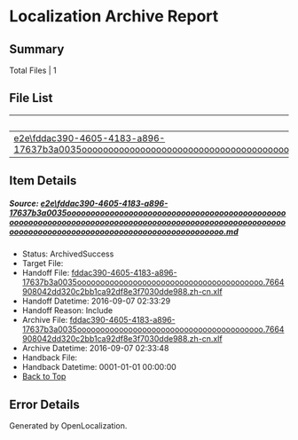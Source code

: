 # <a name='report-top'></a> Localization Archive Report

## Summary
 Total Files | 1

## File List
 Source File | Status | Details 
 ----------- | ------ | ------- 
 [e2e\fddac390-4605-4183-a896-17637b3a0035ooooooooooooooooooooooooooooooooooooooooooooooooooooooooooooooooooooooooooooooooooooooooooooooooooooooooooooooooooooooooooooooooooooooooooooooooooooo.md](https://github.com/OpenLocalizationTestOrg/ol-test0/blob/66bec22217468e5936830e20369a2e0244f9c848/e2e/fddac390-4605-4183-a896-17637b3a0035ooooooooooooooooooooooooooooooooooooooooooooooooooooooooooooooooooooooooooooooooooooooooooooooooooooooooooooooooooooooooooooooooooooooooooooooooooooo.md) | ArchivedSuccess | [Details](#1c58f7cdf8a2fe294b55de11fa22dc0e0cba9fbd1)

## Item Details
##### <a name='1c58f7cdf8a2fe294b55de11fa22dc0e0cba9fbd1'></a> Source: [e2e\fddac390-4605-4183-a896-17637b3a0035ooooooooooooooooooooooooooooooooooooooooooooooooooooooooooooooooooooooooooooooooooooooooooooooooooooooooooooooooooooooooooooooooooooooooooooooooooooo.md](https://github.com/OpenLocalizationTestOrg/ol-test0/blob/66bec22217468e5936830e20369a2e0244f9c848/e2e/fddac390-4605-4183-a896-17637b3a0035ooooooooooooooooooooooooooooooooooooooooooooooooooooooooooooooooooooooooooooooooooooooooooooooooooooooooooooooooooooooooooooooooooooooooooooooooooooo.md)
* Status: ArchivedSuccess
* Target File: 
* Handoff File: [fddac390-4605-4183-a896-17637b3a0035oooooooooooooooooooooooooooooooooooooooo.7664908042dd320c2bb1ca92df8e3f7030dde988.zh-cn.xlf](https://github.com/OpenLocalizationTestOrg/ol-test0-handoff/blob/c74ed2050e0802716938f3fd25cf79d7f5ed32aa/ol-handoff/OpenLocalizationTestOrg/ol-test0-zhcn/ci/ht/fddac390-4605-4183-a896-17637b3a0035oooooooooooooooooooooooooooooooooooooooo.7664908042dd320c2bb1ca92df8e3f7030dde988.zh-cn.xlf)
* Handoff Datetime: 2016-09-07 02:33:29
* Handoff Reason: Include
* Archive File: [fddac390-4605-4183-a896-17637b3a0035oooooooooooooooooooooooooooooooooooooooo.7664908042dd320c2bb1ca92df8e3f7030dde988.zh-cn.xlf](https://github.com/OpenLocalizationTestOrg/ol-test0-handoff/blob/ca66681b15e7b4e4e9610f3fe55e8288587e8f2a/ol-archive/OpenLocalizationTestOrg/ol-test0-zhcn/ci/ht/fddac390-4605-4183-a896-17637b3a0035oooooooooooooooooooooooooooooooooooooooo.7664908042dd320c2bb1ca92df8e3f7030dde988.zh-cn.xlf)
* Archive Datetime: 2016-09-07 02:33:48
* Handback File: 
* Handback Datetime: 0001-01-01 00:00:00
* [Back to Top](#report-top)


## Error Details

Generated by OpenLocalization.
